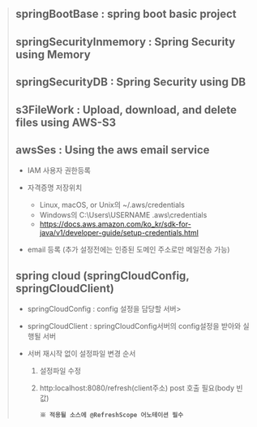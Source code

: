 >## springBootBase : spring boot basic project
>## springSecurityInmemory : Spring Security using Memory
>## springSecurityDB : Spring Security using DB
>## s3FileWork : Upload, download, and delete files using AWS-S3
>## awsSes : Using the aws email service
>* IAM 사용자 권한등록
>
>* 자격증명 저장위치
>	- Linux, macOS, or Unix의 ~/.aws/credentials
>	- Windows의 C:\Users\USERNAME \.aws\credentials
>	- https://docs.aws.amazon.com/ko_kr/sdk-for-java/v1/developer-guide/setup-credentials.html
>	
>* email 등록 (추가 설정전에는 인증된 도메인 주소로만 메일전송 가능)
>
>## spring cloud (springCloudConfig, springCloudClient)
>* springCloudConfig : config 설정을 담당할 서버>
>* springCloudClient : springCloudConfig서버의 config설정을 받아와 실행될 서버
>
>* 서버 재시작 없이 설정파일 변경 순서
>	1. 설정파일 수정
>	2. http:localhost:8080/refresh(client주소) post 호출 필요(body 빈값)
>	
>	   **`※ 적용될 소스에 @RefreshScope 어노테이션 필수`**